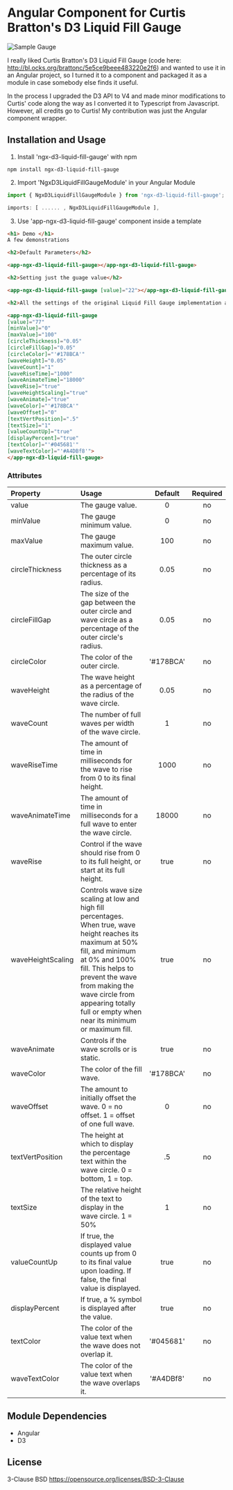 # Angular Component for Curtis Bratton's D3 Liquid Fill Gauge

![Sample Gauge](https://github.com/adedayo/ngx-d3-liquid-fill-gauge/blob/master/images/sample.png)

I really liked Curtis Bratton's D3 Liquid Fill Gauge (code here: http://bl.ocks.org/brattonc/5e5ce9beee483220e2f6) and wanted to use it in an Angular project, so I turned it to a component and packaged it as a module in case somebody else finds it useful. 

In the process I upgraded the D3 API to V4 and made minor modifications to Curtis' code along the way as I converted it to Typescript from Javascript. However, all credits go to Curtis! My contribution was just the Angular component wrapper.

## Installation and Usage

1. Install 'ngx-d3-liquid-fill-gauge' with npm
```
npm install ngx-d3-liquid-fill-gauge
```
2. Import 'NgxD3LiquidFillGaugeModule' in your Angular Module 
```javascript
import { NgxD3LiquidFillGaugeModule } from 'ngx-d3-liquid-fill-gauge';

imports: [ ...... , NgxD3LiquidFillGaugeModule ],
```

3) Use 'app-ngx-d3-liquid-fill-gauge' component inside a template
```html
<h1> Demo </h1>
A few demonstrations

<h2>Default Parameters</h2>

<app-ngx-d3-liquid-fill-gauge></app-ngx-d3-liquid-fill-gauge>

<h2>Setting just the guage value</h2>

<app-ngx-d3-liquid-fill-gauge [value]="22"></app-ngx-d3-liquid-fill-gauge>

<h2>All the settings of the original Liquid Fill Gauge implementation are exposed as optional inputs to the Angular Component</h2>

<app-ngx-d3-liquid-fill-gauge 
[value]="77" 
[minValue]="0" 
[maxValue]="100" 
[circleThickness]="0.05" 
[circleFillGap]="0.05"
[circleColor]="'#178BCA'" 
[waveHeight]="0.05" 
[waveCount]="1" 
[waveRiseTime]="1000" 
[waveAnimateTime]="18000" 
[waveRise]="true"
[waveHeightScaling]="true" 
[waveAnimate]="true" 
[waveColor]="'#178BCA'" 
[waveOffset]="0" 
[textVertPosition]=".5" 
[textSize]="1"
[valueCountUp]="true" 
[displayPercent]="true" 
[textColor]="'#045681'" 
[waveTextColor]="'#A4DBf8'">
</app-ngx-d3-liquid-fill-gauge>

```

### Attributes

|Property        | Usage           | Default  | Required |
|:------------- |:-------------|:-----:|:-----:|
| value | The gauge value. | 0 | no |
| minValue | The gauge minimum value. | 0 | no |
| maxValue | The gauge maximum value. | 100 | no |
| circleThickness | The outer circle thickness as a percentage of its radius. | 0.05 | no |
| circleFillGap | The size of the gap between the outer circle and wave circle as a percentage of the outer circle's radius. | 0.05 | no |
| circleColor | The color of the outer circle. | '#178BCA' | no |
| waveHeight | The wave height as a percentage of the radius of the wave circle. | 0.05 | no |
| waveCount | The number of full waves per width of the wave circle. | 1 | no |
| waveRiseTime | The amount of time in milliseconds for the wave to rise from 0 to its final height. | 1000 | no |
| waveAnimateTime | The amount of time in milliseconds for a full wave to enter the wave circle. | 18000 | no |
| waveRise | Control if the wave should rise from 0 to its full height, or start at its full height. | true | no |
| waveHeightScaling | Controls wave size scaling at low and high fill percentages. When true, wave height reaches its maximum at 50% fill, and minimum at 0% and 100% fill. This helps to prevent the wave from making the wave circle from appearing totally full or empty when near its minimum or maximum fill. | true | no |
| waveAnimate | Controls if the wave scrolls or is static. | true | no |
| waveColor | The color of the fill wave. | '#178BCA' | no |
| waveOffset | The amount to initially offset the wave. 0 = no offset. 1 = offset of one full wave. | 0 | no |
| textVertPosition | The height at which to display the percentage text within the wave circle. 0 = bottom, 1 = top. | .5 | no |
| textSize | The relative height of the text to display in the wave circle. 1 = 50% | 1 | no |
| valueCountUp | If true, the displayed value counts up from 0 to its final value upon loading. If false, the final value is displayed. | true | no |
| displayPercent | If true, a % symbol is displayed after the value. | true | no |
| textColor | The color of the value text when the wave does not overlap it. | '#045681' | no |
| waveTextColor | The color of the value text when the wave overlaps it. | '#A4DBf8' | no | 

## Module Dependencies
* Angular
* D3

## License
3-Clause BSD https://opensource.org/licenses/BSD-3-Clause
